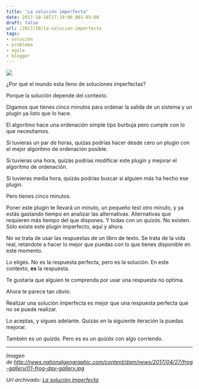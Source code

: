 ```yaml
---
title: 'La solución imperfecta'
date: 2017-10-18T17:19:00.001-05:00
draft: false
url: /2017/10/la-solucion-imperfecta
tags: 
- solución
- problema
- agile
- blogger
---
```


[![](https://2.bp.blogspot.com/-U1tyIVGYXCA/WefTGjOFEoI/AAAAAAAAJBw/lwFkggzNNR8mQVjkVxIUVWVbqLCBwbgswCLcBGAs/s320/01-frog-day-gallery.jpg)](https://2.bp.blogspot.com/-U1tyIVGYXCA/WefTGjOFEoI/AAAAAAAAJBw/lwFkggzNNR8mQVjkVxIUVWVbqLCBwbgswCLcBGAs/s1600/01-frog-day-gallery.jpg)

  
¿Por qué el mundo esta lleno de soluciones imperfectas?  
  
Porque la solución depende del contexto.  
  
Digamos que tienes cinco minutos para ordenar la salida de un sistema y un plugin ya listo que lo hace.  
  
El algoritmo hace una ordenación simple tipo burbuja pero cumple con lo que necesitamos.  
  
Si tuvieras un par de horas, quizas podrías hacer desde cero un plugin con el mejor algoritmo de ordenación posible.  
  
Si tuvieras una hora, quizás podrías modificar este plugin y mejorar el algoritmo de ordenación.  
  
Si tuvieras media hora, quizás podrías buscar si alguien más ha hecho ese plugin.  
  
Pero tienes cinco minutos.  
  
Poner este plugin te llevará un minuto, un pequeño test otro minuto, y ya estás gastando tiempo en analizar las alternativas. Alternativas que requieren más tiempo del que dispones. Y todas con un _quizás_. No existen. Sólo existe este plugin imperfecto, aquí y ahora.  
  
No se trata de usar las respuestas de un libro de texto. Se trata de la vida real, retándote a hacer lo mejor que puedas con lo que tienes disponible en este momento.  
  
Lo eliges. No es la respuesta perfecta, pero es la solución. En este contexto, **es** la respuesta.  
  
Te gustaría que alguien te comprenda por usar una respuesta no optima.  
  
Ahora te parece tan obvio.  
  
Realizar una solución imperfecta es mejor que una respuesta perfecta que no se puede realizar.  
  
Lo aceptas, y sigues adelante. Quizás en la siguiente iteración la puedas mejorar.  
  
También es un _quizás_. Pero es es un _quizás_ con algo corriendo.  
  

* * *

_Imagen de http://news.nationalgeographic.com/content/dam/news/2017/04/27/frog-gallery/01-frog-day-gallery.jpg_

_*Url archivado: [La solución imperfecta](https://akcdev.blogspot.com/2017/10/la-solucion-imperfecta.html)*_
